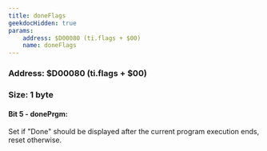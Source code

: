 ```yaml
---
title: doneFlags
geekdocHidden: true
params:
    address: $D00080 (ti.flags + $00)
    name: doneFlags
---
```


### Address: $D00080 (ti.flags + $00)

### Size: 1 byte

#### Bit 5 - donePrgm:
Set if "Done" should be displayed after the current program execution ends, reset otherwise.
